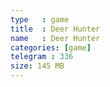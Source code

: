 ```yaml
---
type   : game
title  : Deer Hunter
name   : Deer Hunter
categories: [game]
telegram : 336
size: 145 MB
---
```



